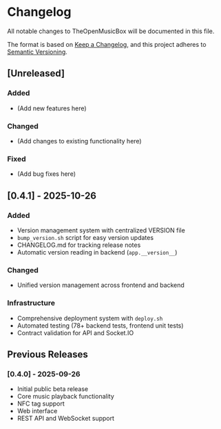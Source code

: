 # Changelog

All notable changes to TheOpenMusicBox will be documented in this file.

The format is based on [Keep a Changelog](https://keepachangelog.com/en/1.0.0/),
and this project adheres to [Semantic Versioning](https://semver.org/spec/v2.0.0.html).

## [Unreleased]

### Added
- (Add new features here)

### Changed
- (Add changes to existing functionality here)

### Fixed
- (Add bug fixes here)

## [0.4.1] - 2025-10-26

### Added
- Version management system with centralized VERSION file
- `bump_version.sh` script for easy version updates
- CHANGELOG.md for tracking release notes
- Automatic version reading in backend (`app.__version__`)

### Changed
- Unified version management across frontend and backend

### Infrastructure
- Comprehensive deployment system with `deploy.sh`
- Automated testing (78+ backend tests, frontend unit tests)
- Contract validation for API and Socket.IO

## Previous Releases

### [0.4.0] - 2025-09-26
- Initial public beta release
- Core music playback functionality
- NFC tag support
- Web interface
- REST API and WebSocket support
